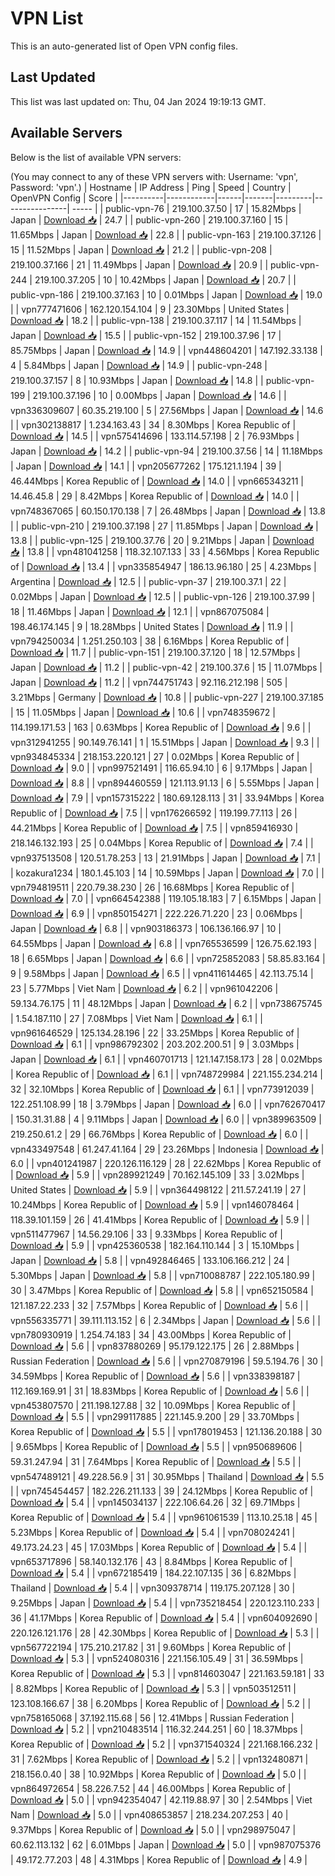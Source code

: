 # VPN List

This is an auto-generated list of Open VPN config files.

## Last Updated

This list was last updated on: Thu, 04 Jan 2024 19:19:13 GMT.

## Available Servers

Below is the list of available VPN servers:

(You may connect to any of these VPN servers with: Username: 'vpn', Password: 'vpn'.)
| Hostname | IP Address | Ping | Speed | Country | OpenVPN Config | Score |
|----------|------------|------|-------|---------|----------------| ----- |
| public-vpn-76 | 219.100.37.50 | 17 | 15.82Mbps | Japan | [Download 📥](./configs/server_0_JP.ovpn) | 24.7 |
| public-vpn-260 | 219.100.37.160 | 15 | 11.65Mbps | Japan | [Download 📥](./configs/server_1_JP.ovpn) | 22.8 |
| public-vpn-163 | 219.100.37.126 | 15 | 11.52Mbps | Japan | [Download 📥](./configs/server_2_JP.ovpn) | 21.2 |
| public-vpn-208 | 219.100.37.166 | 21 | 11.49Mbps | Japan | [Download 📥](./configs/server_3_JP.ovpn) | 20.9 |
| public-vpn-244 | 219.100.37.205 | 10 | 10.42Mbps | Japan | [Download 📥](./configs/server_4_JP.ovpn) | 20.7 |
| public-vpn-186 | 219.100.37.163 | 10 | 0.01Mbps | Japan | [Download 📥](./configs/server_5_JP.ovpn) | 19.0 |
| vpn777471606 | 162.120.154.104 | 9 | 23.30Mbps | United States | [Download 📥](./configs/server_6_US.ovpn) | 18.2 |
| public-vpn-138 | 219.100.37.117 | 14 | 11.54Mbps | Japan | [Download 📥](./configs/server_7_JP.ovpn) | 15.5 |
| public-vpn-152 | 219.100.37.96 | 17 | 85.75Mbps | Japan | [Download 📥](./configs/server_8_JP.ovpn) | 14.9 |
| vpn448604201 | 147.192.33.138 | 4 | 5.84Mbps | Japan | [Download 📥](./configs/server_9_JP.ovpn) | 14.9 |
| public-vpn-248 | 219.100.37.157 | 8 | 10.93Mbps | Japan | [Download 📥](./configs/server_10_JP.ovpn) | 14.8 |
| public-vpn-199 | 219.100.37.196 | 10 | 0.00Mbps | Japan | [Download 📥](./configs/server_11_JP.ovpn) | 14.6 |
| vpn336309607 | 60.35.219.100 | 5 | 27.56Mbps | Japan | [Download 📥](./configs/server_12_JP.ovpn) | 14.6 |
| vpn302138817 | 1.234.163.43 | 34 | 8.30Mbps | Korea Republic of | [Download 📥](./configs/server_13_KR.ovpn) | 14.5 |
| vpn575414696 | 133.114.57.198 | 2 | 76.93Mbps | Japan | [Download 📥](./configs/server_14_JP.ovpn) | 14.2 |
| public-vpn-94 | 219.100.37.56 | 14 | 11.18Mbps | Japan | [Download 📥](./configs/server_15_JP.ovpn) | 14.1 |
| vpn205677262 | 175.121.1.194 | 39 | 46.44Mbps | Korea Republic of | [Download 📥](./configs/server_16_KR.ovpn) | 14.0 |
| vpn665343211 | 14.46.45.8 | 29 | 8.42Mbps | Korea Republic of | [Download 📥](./configs/server_17_KR.ovpn) | 14.0 |
| vpn748367065 | 60.150.170.138 | 7 | 26.48Mbps | Japan | [Download 📥](./configs/server_18_JP.ovpn) | 13.8 |
| public-vpn-210 | 219.100.37.198 | 27 | 11.85Mbps | Japan | [Download 📥](./configs/server_19_JP.ovpn) | 13.8 |
| public-vpn-125 | 219.100.37.76 | 20 | 9.21Mbps | Japan | [Download 📥](./configs/server_20_JP.ovpn) | 13.8 |
| vpn481041258 | 118.32.107.133 | 33 | 4.56Mbps | Korea Republic of | [Download 📥](./configs/server_21_KR.ovpn) | 13.4 |
| vpn335854947 | 186.13.96.180 | 25 | 4.23Mbps | Argentina | [Download 📥](./configs/server_22_AR.ovpn) | 12.5 |
| public-vpn-37 | 219.100.37.1 | 22 | 0.02Mbps | Japan | [Download 📥](./configs/server_23_JP.ovpn) | 12.5 |
| public-vpn-126 | 219.100.37.99 | 18 | 11.46Mbps | Japan | [Download 📥](./configs/server_24_JP.ovpn) | 12.1 |
| vpn867075084 | 198.46.174.145 | 9 | 18.28Mbps | United States | [Download 📥](./configs/server_25_US.ovpn) | 11.9 |
| vpn794250034 | 1.251.250.103 | 38 | 6.16Mbps | Korea Republic of | [Download 📥](./configs/server_26_KR.ovpn) | 11.7 |
| public-vpn-151 | 219.100.37.120 | 18 | 12.57Mbps | Japan | [Download 📥](./configs/server_27_JP.ovpn) | 11.2 |
| public-vpn-42 | 219.100.37.6 | 15 | 11.07Mbps | Japan | [Download 📥](./configs/server_28_JP.ovpn) | 11.2 |
| vpn744751743 | 92.116.212.198 | 505 | 3.21Mbps | Germany | [Download 📥](./configs/server_29_DE.ovpn) | 10.8 |
| public-vpn-227 | 219.100.37.185 | 15 | 11.05Mbps | Japan | [Download 📥](./configs/server_30_JP.ovpn) | 10.6 |
| vpn748359672 | 114.199.171.53 | 163 | 0.63Mbps | Korea Republic of | [Download 📥](./configs/server_31_KR.ovpn) | 9.6 |
| vpn312941255 | 90.149.76.141 | 1 | 15.51Mbps | Japan | [Download 📥](./configs/server_32_JP.ovpn) | 9.3 |
| vpn934845334 | 218.153.220.121 | 27 | 0.02Mbps | Korea Republic of | [Download 📥](./configs/server_33_KR.ovpn) | 9.0 |
| vpn997521491 | 116.65.94.10 | 6 | 9.17Mbps | Japan | [Download 📥](./configs/server_34_JP.ovpn) | 8.8 |
| vpn894460559 | 121.113.91.13 | 6 | 5.55Mbps | Japan | [Download 📥](./configs/server_35_JP.ovpn) | 7.9 |
| vpn157315222 | 180.69.128.113 | 31 | 33.94Mbps | Korea Republic of | [Download 📥](./configs/server_36_KR.ovpn) | 7.5 |
| vpn176266592 | 119.199.77.113 | 26 | 44.21Mbps | Korea Republic of | [Download 📥](./configs/server_37_KR.ovpn) | 7.5 |
| vpn859416930 | 218.146.132.193 | 25 | 0.04Mbps | Korea Republic of | [Download 📥](./configs/server_38_KR.ovpn) | 7.4 |
| vpn937513508 | 120.51.78.253 | 13 | 21.91Mbps | Japan | [Download 📥](./configs/server_39_JP.ovpn) | 7.1 |
| kozakura1234 | 180.1.45.103 | 14 | 10.59Mbps | Japan | [Download 📥](./configs/server_40_JP.ovpn) | 7.0 |
| vpn794819511 | 220.79.38.230 | 26 | 16.68Mbps | Korea Republic of | [Download 📥](./configs/server_41_KR.ovpn) | 7.0 |
| vpn664542388 | 119.105.18.183 | 7 | 6.15Mbps | Japan | [Download 📥](./configs/server_42_JP.ovpn) | 6.9 |
| vpn850154271 | 222.226.71.220 | 23 | 0.06Mbps | Japan | [Download 📥](./configs/server_43_JP.ovpn) | 6.8 |
| vpn903186373 | 106.136.166.97 | 10 | 64.55Mbps | Japan | [Download 📥](./configs/server_44_JP.ovpn) | 6.8 |
| vpn765536599 | 126.75.62.193 | 18 | 6.65Mbps | Japan | [Download 📥](./configs/server_45_JP.ovpn) | 6.6 |
| vpn725852083 | 58.85.83.164 | 9 | 9.58Mbps | Japan | [Download 📥](./configs/server_46_JP.ovpn) | 6.5 |
| vpn411614465 | 42.113.75.14 | 23 | 5.77Mbps | Viet Nam | [Download 📥](./configs/server_47_VN.ovpn) | 6.2 |
| vpn961042206 | 59.134.76.175 | 11 | 48.12Mbps | Japan | [Download 📥](./configs/server_48_JP.ovpn) | 6.2 |
| vpn738675745 | 1.54.187.110 | 27 | 7.08Mbps | Viet Nam | [Download 📥](./configs/server_49_VN.ovpn) | 6.1 |
| vpn961646529 | 125.134.28.196 | 22 | 33.25Mbps | Korea Republic of | [Download 📥](./configs/server_50_KR.ovpn) | 6.1 |
| vpn986792302 | 203.202.200.51 | 9 | 3.03Mbps | Japan | [Download 📥](./configs/server_51_JP.ovpn) | 6.1 |
| vpn460701713 | 121.147.158.173 | 28 | 0.02Mbps | Korea Republic of | [Download 📥](./configs/server_52_KR.ovpn) | 6.1 |
| vpn748729984 | 221.155.234.214 | 32 | 32.10Mbps | Korea Republic of | [Download 📥](./configs/server_53_KR.ovpn) | 6.1 |
| vpn773912039 | 122.251.108.99 | 18 | 3.79Mbps | Japan | [Download 📥](./configs/server_54_JP.ovpn) | 6.0 |
| vpn762670417 | 150.31.31.88 | 4 | 9.11Mbps | Japan | [Download 📥](./configs/server_55_JP.ovpn) | 6.0 |
| vpn389963509 | 219.250.61.2 | 29 | 66.76Mbps | Korea Republic of | [Download 📥](./configs/server_56_KR.ovpn) | 6.0 |
| vpn433497548 | 61.247.41.164 | 29 | 23.26Mbps | Indonesia | [Download 📥](./configs/server_57_ID.ovpn) | 6.0 |
| vpn401241987 | 220.126.116.129 | 28 | 22.62Mbps | Korea Republic of | [Download 📥](./configs/server_58_KR.ovpn) | 5.9 |
| vpn289921249 | 70.162.145.109 | 33 | 3.02Mbps | United States | [Download 📥](./configs/server_59_US.ovpn) | 5.9 |
| vpn364498122 | 211.57.241.19 | 27 | 10.24Mbps | Korea Republic of | [Download 📥](./configs/server_60_KR.ovpn) | 5.9 |
| vpn146078464 | 118.39.101.159 | 26 | 41.41Mbps | Korea Republic of | [Download 📥](./configs/server_61_KR.ovpn) | 5.9 |
| vpn511477967 | 14.56.29.106 | 33 | 9.33Mbps | Korea Republic of | [Download 📥](./configs/server_62_KR.ovpn) | 5.9 |
| vpn425360538 | 182.164.110.144 | 3 | 15.10Mbps | Japan | [Download 📥](./configs/server_63_JP.ovpn) | 5.8 |
| vpn492846465 | 133.106.166.212 | 24 | 5.30Mbps | Japan | [Download 📥](./configs/server_64_JP.ovpn) | 5.8 |
| vpn710088787 | 222.105.180.99 | 30 | 3.47Mbps | Korea Republic of | [Download 📥](./configs/server_65_KR.ovpn) | 5.8 |
| vpn652150584 | 121.187.22.233 | 32 | 7.57Mbps | Korea Republic of | [Download 📥](./configs/server_66_KR.ovpn) | 5.6 |
| vpn556335771 | 39.111.113.152 | 6 | 2.34Mbps | Japan | [Download 📥](./configs/server_67_JP.ovpn) | 5.6 |
| vpn780930919 | 1.254.74.183 | 34 | 43.00Mbps | Korea Republic of | [Download 📥](./configs/server_68_KR.ovpn) | 5.6 |
| vpn837880269 | 95.179.122.175 | 26 | 2.88Mbps | Russian Federation | [Download 📥](./configs/server_69_RU.ovpn) | 5.6 |
| vpn270879196 | 59.5.194.76 | 30 | 34.59Mbps | Korea Republic of | [Download 📥](./configs/server_70_KR.ovpn) | 5.6 |
| vpn338398187 | 112.169.169.91 | 31 | 18.83Mbps | Korea Republic of | [Download 📥](./configs/server_71_KR.ovpn) | 5.6 |
| vpn453807570 | 211.198.127.88 | 32 | 10.09Mbps | Korea Republic of | [Download 📥](./configs/server_72_KR.ovpn) | 5.5 |
| vpn299117885 | 221.145.9.200 | 29 | 33.70Mbps | Korea Republic of | [Download 📥](./configs/server_73_KR.ovpn) | 5.5 |
| vpn178019453 | 121.136.20.188 | 30 | 9.65Mbps | Korea Republic of | [Download 📥](./configs/server_74_KR.ovpn) | 5.5 |
| vpn950689606 | 59.31.247.94 | 31 | 7.64Mbps | Korea Republic of | [Download 📥](./configs/server_75_KR.ovpn) | 5.5 |
| vpn547489121 | 49.228.56.9 | 31 | 30.95Mbps | Thailand | [Download 📥](./configs/server_76_TH.ovpn) | 5.5 |
| vpn745454457 | 182.226.211.133 | 39 | 24.12Mbps | Korea Republic of | [Download 📥](./configs/server_77_KR.ovpn) | 5.4 |
| vpn145034137 | 222.106.64.26 | 32 | 69.71Mbps | Korea Republic of | [Download 📥](./configs/server_78_KR.ovpn) | 5.4 |
| vpn961061539 | 113.10.25.18 | 45 | 5.23Mbps | Korea Republic of | [Download 📥](./configs/server_79_KR.ovpn) | 5.4 |
| vpn708024241 | 49.173.24.23 | 45 | 17.03Mbps | Korea Republic of | [Download 📥](./configs/server_80_KR.ovpn) | 5.4 |
| vpn653717896 | 58.140.132.176 | 43 | 8.84Mbps | Korea Republic of | [Download 📥](./configs/server_81_KR.ovpn) | 5.4 |
| vpn672185419 | 184.22.107.135 | 36 | 6.82Mbps | Thailand | [Download 📥](./configs/server_82_TH.ovpn) | 5.4 |
| vpn309378714 | 119.175.207.128 | 30 | 9.25Mbps | Japan | [Download 📥](./configs/server_83_JP.ovpn) | 5.4 |
| vpn735218454 | 220.123.110.233 | 36 | 41.17Mbps | Korea Republic of | [Download 📥](./configs/server_84_KR.ovpn) | 5.4 |
| vpn604092690 | 220.126.121.176 | 28 | 42.30Mbps | Korea Republic of | [Download 📥](./configs/server_85_KR.ovpn) | 5.3 |
| vpn567722194 | 175.210.217.82 | 31 | 9.60Mbps | Korea Republic of | [Download 📥](./configs/server_86_KR.ovpn) | 5.3 |
| vpn524080316 | 221.156.105.49 | 31 | 36.59Mbps | Korea Republic of | [Download 📥](./configs/server_87_KR.ovpn) | 5.3 |
| vpn814603047 | 221.163.59.181 | 33 | 8.82Mbps | Korea Republic of | [Download 📥](./configs/server_88_KR.ovpn) | 5.3 |
| vpn503512511 | 123.108.166.67 | 38 | 6.20Mbps | Korea Republic of | [Download 📥](./configs/server_89_KR.ovpn) | 5.2 |
| vpn758165068 | 37.192.115.68 | 56 | 12.41Mbps | Russian Federation | [Download 📥](./configs/server_90_RU.ovpn) | 5.2 |
| vpn210483514 | 116.32.244.251 | 60 | 18.37Mbps | Korea Republic of | [Download 📥](./configs/server_91_KR.ovpn) | 5.2 |
| vpn371540324 | 221.168.166.232 | 31 | 7.62Mbps | Korea Republic of | [Download 📥](./configs/server_92_KR.ovpn) | 5.2 |
| vpn132480871 | 218.156.0.40 | 38 | 10.92Mbps | Korea Republic of | [Download 📥](./configs/server_93_KR.ovpn) | 5.0 |
| vpn864972654 | 58.226.7.52 | 44 | 46.00Mbps | Korea Republic of | [Download 📥](./configs/server_94_KR.ovpn) | 5.0 |
| vpn942354047 | 42.119.88.97 | 30 | 2.54Mbps | Viet Nam | [Download 📥](./configs/server_95_VN.ovpn) | 5.0 |
| vpn408653857 | 218.234.207.253 | 40 | 9.37Mbps | Korea Republic of | [Download 📥](./configs/server_96_KR.ovpn) | 5.0 |
| vpn298975047 | 60.62.113.132 | 62 | 6.01Mbps | Japan | [Download 📥](./configs/server_97_JP.ovpn) | 5.0 |
| vpn987075376 | 49.172.77.203 | 48 | 4.31Mbps | Korea Republic of | [Download 📥](./configs/server_98_KR.ovpn) | 4.9 |
